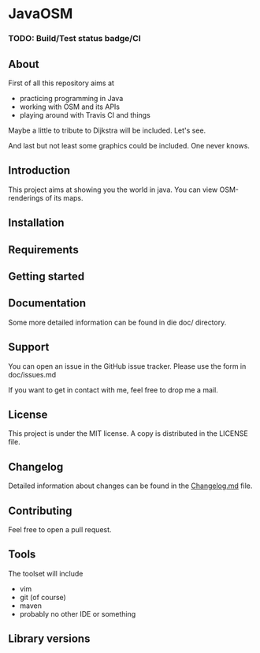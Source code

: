 # JavaOSM

### TODO: Build/Test status badge/CI

## About

First of all this repository aims at
- practicing programming in Java
- working with OSM and its APIs
- playing around with Travis CI and things

Maybe a little to tribute to Dijkstra will be included. Let's see.

And last but not least some graphics could be included. One never knows.

## Introduction

This project aims at showing you the world in java. You can view OSM-renderings
of its maps.

## Installation

## Requirements

## Getting started

## Documentation

Some more detailed information can be found in die doc/ directory.

## Support

You can open an issue in the GitHub issue tracker. Please use the form in
doc/issues.md

If you want to get in contact with me, feel free to drop me a mail.

## License

This project is under the MIT license. A copy is distributed in the LICENSE file.

## Changelog

Detailed information about changes can be found in the [Changelog.md](Changelog.md) file.

## Contributing

Feel free to open a pull request.

## Tools

The toolset will include
- vim
- git (of course)
- maven
- probably no other IDE or something

## Library versions

